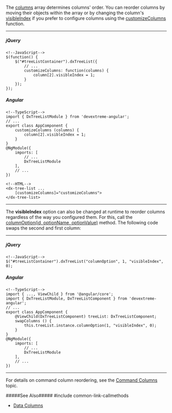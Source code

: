 The [columns](/api-reference/10%20UI%20Widgets/dxTreeList/1%20Configuration/columns '/Documentation/ApiReference/UI_Widgets/dxTreeList/Configuration/columns/') array determines columns' order. You can reorder columns by moving their objects within the array or by changing the column's [visibleIndex](/api-reference/10%20UI%20Widgets/GridBase/1%20Configuration/columns/visibleIndex.md '/Documentation/ApiReference/UI_Widgets/dxTreeList/Configuration/columns/#visibleIndex') if you prefer to configure columns using the [customizeColumns](/api-reference/10%20UI%20Widgets/dxTreeList/1%20Configuration/customizeColumns.md '/Documentation/ApiReference/UI_Widgets/dxTreeList/Configuration/#customizeColumns') function.

---
##### jQuery

    <!--JavaScript-->
    $(function() {
        $("#treeListContainer").dxTreeList({
            // ...
            customizeColumns: function(columns) {
                column[2].visibleIndex = 1;
            }
        });
    });

##### Angular
    
    <!--TypeScript-->
    import { DxTreeListModule } from 'devextreme-angular';
    // ...
    export class AppComponent {
        customizeColumns (columns) {
            column[2].visibleIndex = 1;
        }
    }
    @NgModule({
        imports: [
            // ...
            DxTreeListModule
        ],
        // ...
    })

    <!--HTML-->
    <dx-tree-list ...
        [customizeColumns]="customizeColumns">
    </dx-tree-list>
    
---

The **visibleIndex** option can also be changed at runtime to reorder columns regardless of the way you configured them. For this, call the [columnOption(id, optionName, optionValue)](/api-reference/10%20UI%20Widgets/dxTreeList/3%20Methods/columnOption(id_optionName_optionValue).md '/Documentation/ApiReference/UI_Widgets/dxTreeList/Methods/#columnOptionid_optionName_optionValue') method. The following code swaps the second and first column:

---
##### jQuery

    <!--JavaScript-->
    $("#treeListContainer").dxTreeList("columnOption", 1, "visibleIndex", 0);

##### Angular

    <!--TypeScript-->
    import { ..., ViewChild } from '@angular/core';
    import { DxTreeListModule, DxTreeListComponent } from 'devextreme-angular';
    // ...
    export class AppComponent {
        @ViewChild(DxTreeListComponent) treeList: DxTreeListComponent;
        swapColumns () {
            this.treeList.instance.columnOption(1, "visibleIndex", 0);
        }
    }
    @NgModule({
        imports: [
            // ...
            DxTreeListModule
        ],
        // ...
    })
    
---

For details on command column reordering, see the [Command Columns](/concepts/05%20Widgets/TreeList/10%20Columns/10%20Column%20Types/4%20Command%20Columns.md '/Documentation/Guide/Widgets/TreeList/Columns/Column_Types/Command_Columns/') topic.

#####See Also#####
#include common-link-callmethods
- [Data Columns](/concepts/05%20Widgets/TreeList/10%20Columns/10%20Column%20Types/1%20Data%20Columns.md '/Documentation/Guide/Widgets/TreeList/Columns/Column_Types/Data_Columns/')
